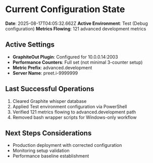 # Current Configuration State

**Date**: 2025-08-17T04:05:32.662Z
**Active Environment**: Test (Debug configuration)
**Metrics Flowing**: 121 advanced development metrics

## Active Settings
- **GraphiteOut Plugin**: Configured for 10.0.0.14:2003
- **Performance Counters**: Full set (not minimal 3-counter setup)
- **Metric Prefix**: advanced.development
- **Server Name**: preet.i-9999999

## Last Successful Operations
1. Cleared Graphite whisper database
2. Applied Test environment configuration via PowerShell
3. Verified 121 metrics flowing to advanced.development path
4. Removed bash wrapper scripts for Windows-only workflow

## Next Steps Considerations
- Production deployment with corrected configuration
- Monitoring setup validation
- Performance baseline establishment
